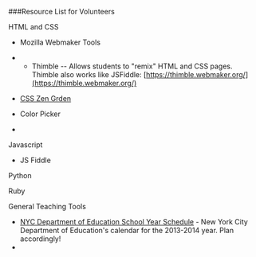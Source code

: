 ###Resource List for Volunteers

HTML and CSS

- Mozilla Webmaker Tools
	
- - Thimble -- Allows students to "remix" HTML and CSS pages. Thimble also works like JSFiddle: [https://thimble.webmaker.org/](https://thimble.webmaker.org/)

- [CSS Zen Grden](http://www.csszengarden.com/) 
- Color Picker
- 


Javascript

- JS Fiddle

Python

Ruby

General Teaching Tools

- [NYC Department of Education School Year Schedule](http://schools.nyc.gov/NR/rdonlyres/D45BBFC5-BB4E-4C6B-ACE7-F7E15D8AA1BE/0/20132014SchoolYearCalendar.pdf) - New York City Department of Education's calendar for the 2013-2014 year. Plan accordingly!
- 

